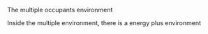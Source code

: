 The multiple occupants environment 

Inside the multiple environment, there is a energy plus environment
